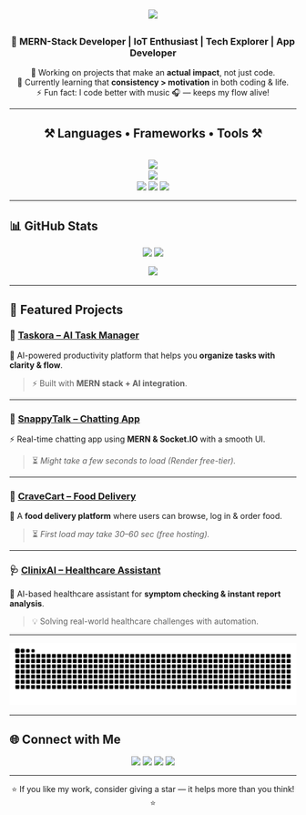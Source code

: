 <h1 align="center">
  <img src="https://readme-typing-svg.herokuapp.com?font=Righteous&size=35&center=true&vCenter=true&width=500&height=70&duration=4000&lines=Hi+There!+👋;+I'm+Jaimil+Modi!;" />
</h1>

<h3 align="center">🌟 MERN-Stack Developer | IoT Enthusiast | Tech Explorer | App Developer</h3>

<p align="center">
🔭 Working on projects that make an <b>actual impact</b>, not just code.<br>
🌱 Currently learning that <b>consistency > motivation</b> in both coding & life.<br>
⚡ Fun fact: I code better with music 🎧 — keeps my flow alive!
</p>

---

<h2 align="center">⚒️ Languages • Frameworks • Tools ⚒️</h2>
<br/>
<div align="center">
<img src="https://skillicons.dev/icons?i=c,cs,cpp,java,js,ts,python,php,html,css,sass" /><br/>
<img src="https://skillicons.dev/icons?i=react,nextjs,vite,nodejs,express,angular,bootstrap,tailwind" /><br/>
<img src="https://skillicons.dev/icons?i=mongodb,mysql,cassandra,firebase" />
<img src="https://skillicons.dev/icons?i=git,github,vscode,figma,unity,arduino,postman" />
<img src="https://skillicons.dev/icons?i=vercel,netlify" />
</div>

---

## 📊 GitHub Stats  

<p align="center">
  <img src="https://github-readme-stats.vercel.app/api?username=JaimilModi&theme=transparent&hide_border=true&show_icons=true" height="160" />
  <img src="https://nirzak-streak-stats.vercel.app/?user=JaimilModi&theme=transparent&hide_border=true" height="160" />
</p>

<p align="center">
  <img src="https://github-readme-stats.vercel.app/api/top-langs/?username=JaimilModi&theme=transparent&hide_border=true&layout=compact" height="160" />
</p>

---

## 🚧 Featured Projects  

### 🤖 [Taskora – AI Task Manager](https://taskora-ai.vercel.app)  
🧠 AI-powered productivity platform that helps you **organize tasks with clarity & flow**.  
> ⚡ Built with **MERN stack + AI integration**.  

---

### 💬 [SnappyTalk – Chatting App](https://snappytalk.onrender.com)  
⚡ Real-time chatting app using **MERN & Socket.IO** with a smooth UI.  
> ⏳ *Might take a few seconds to load (Render free-tier).*  

---

### 🛒 [CraveCart – Food Delivery](https://food-del-frontend-uva2.onrender.com)  
🍔 A **food delivery platform** where users can browse, log in & order food.  
> ⏳ *First load may take 30–60 sec (free hosting).*  

---

### 🩺 [ClinixAI – Healthcare Assistant](https://clinix-ai.vercel.app)  
🧠 AI-based healthcare assistant for **symptom checking & instant report analysis**.  
> 💡 Solving real-world healthcare challenges with automation.  

---

<div align="center">
  
  ![snake gif](https://github.com/JaimilModi/JaimilModi/blob/output/github-snake-dark.svg)
  
</div>

---

## 🌐 Connect with Me  

<p align="center">
  <a href="https://instagram.com/jaimil._.381"><img src="https://img.shields.io/badge/Instagram-%23E4405F.svg?style=for-the-badge&logo=Instagram&logoColor=white"/></a>
  <a href="https://linkedin.com/in/jaimil-modi-799185353"><img src="https://img.shields.io/badge/LinkedIn-%230077B5.svg?style=for-the-badge&logo=Linkedin&logoColor=white"/></a>
  <a href="https://x.com/jaimil_3426"><img src="https://img.shields.io/badge/X-black.svg?style=for-the-badge&logo=X&logoColor=white"/></a>
  <a href="mailto:jaimil2412@gmail.com"><img src="https://img.shields.io/badge/Email-D14836?style=for-the-badge&logo=gmail&logoColor=white"/></a>
</p>

---

<div align="center">
⭐ If you like my work, consider giving a star — it helps more than you think! ⭐  
</div>
